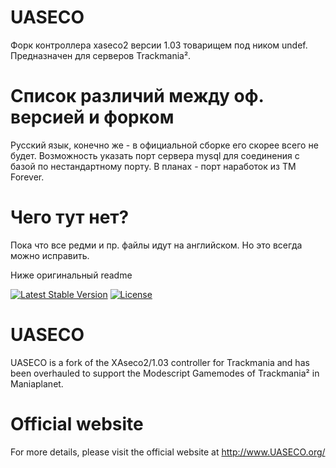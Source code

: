 UASECO
======
Форк контроллера xaseco2 версии 1.03 товарищем под ником undef. Предназначен для серверов Trackmania².

Список различий между оф. версией и форком
==========================================
Русский язык, конечно же - в официальной сборке его скорее всего не будет.
Возможность указать порт сервера mysql для соединения с базой по нестандартному порту.
В планах - порт наработок из TM Forever.


Чего тут нет?
=============
Пока что все редми и пр. файлы идут на английском. Но это всегда можно исправить.

Ниже оригинальный readme



[![Latest Stable Version](https://poser.pugx.org/undeflabs/uaseco/v/stable?format=flat-square)](https://packagist.org/packages/undeflabs/uaseco)
[![License](https://poser.pugx.org/undeflabs/uaseco/license?format=flat-square)](https://packagist.org/packages/undeflabs/uaseco)

UASECO
======

UASECO is a fork of the XAseco2/1.03 controller for Trackmania and has been overhauled to support the Modescript Gamemodes of Trackmania² in Maniaplanet.


Official website
================

For more details, please visit the official website at http://www.UASECO.org/

